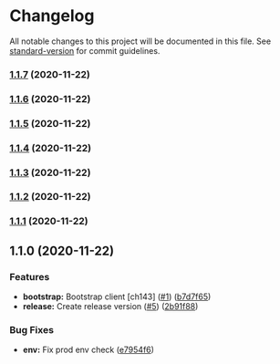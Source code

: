 # Changelog

All notable changes to this project will be documented in this file. See [standard-version](https://github.com/conventional-changelog/standard-version) for commit guidelines.

### [1.1.7](https://github.com/prashanthr/today-cli/compare/v1.1.6...v1.1.7) (2020-11-22)

### [1.1.6](https://github.com/prashanthr/today-cli/compare/v1.1.5...v1.1.6) (2020-11-22)

### [1.1.5](https://github.com/prashanthr/today-cli/compare/v1.1.4...v1.1.5) (2020-11-22)

### [1.1.4](https://github.com/prashanthr/today-cli/compare/v1.1.3...v1.1.4) (2020-11-22)

### [1.1.3](https://github.com/prashanthr/today-cli/compare/v1.1.2...v1.1.3) (2020-11-22)

### [1.1.2](https://github.com/prashanthr/today-cli/compare/v1.1.1...v1.1.2) (2020-11-22)

### [1.1.1](https://github.com/prashanthr/today-cli/compare/v1.1.0...v1.1.1) (2020-11-22)

## 1.1.0 (2020-11-22)


### Features

* **bootstrap:** Bootstrap client [ch143] ([#1](https://github.com/prashanthr/today-cli/issues/1)) ([b7d7f65](https://github.com/prashanthr/today-cli/commit/b7d7f6597486bd68d6d607ba02d4cba5ca1a4f8e))
* **release:** Create release version ([#5](https://github.com/prashanthr/today-cli/issues/5)) ([2b91f88](https://github.com/prashanthr/today-cli/commit/2b91f88c2c2c96c255f1571867c2bdda7cbd3737))


### Bug Fixes

* **env:** Fix prod env check ([e7954f6](https://github.com/prashanthr/today-cli/commit/e7954f649e36cd15a812d998d92276eca02b198b))
